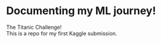 # Documenting my ML journey!<br>
The Titanic Challenge!<br>
This is a repo for my first Kaggle submission.<br> 
 
